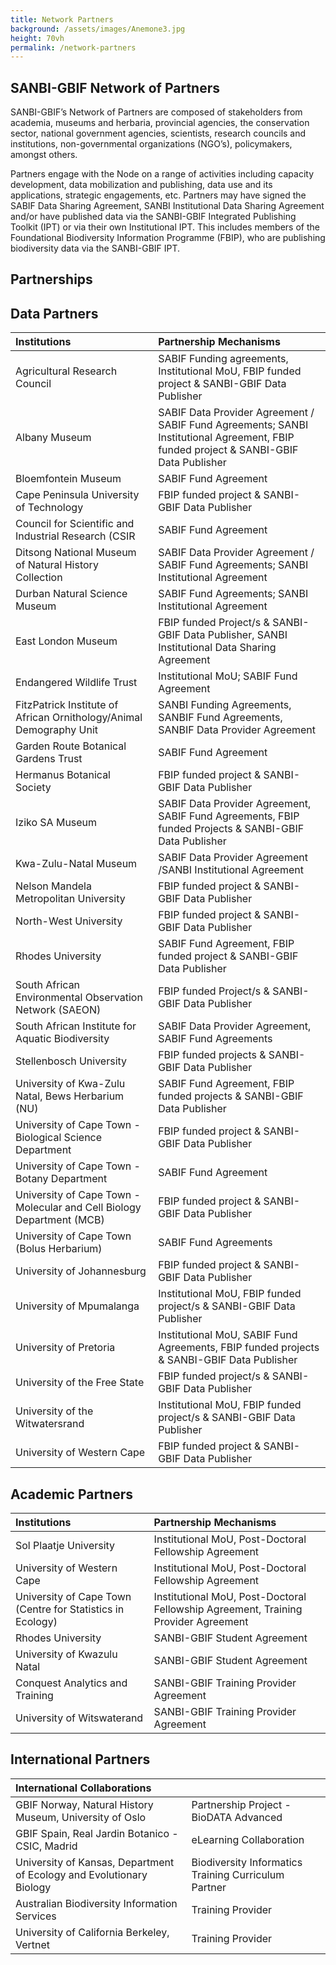 ```yaml
---
title: Network Partners
background: /assets/images/Anemone3.jpg
height: 70vh
permalink: /network-partners
---
```

##  **SANBI-GBIF Network of Partners**

SANBI-GBIF’s Network of Partners are composed of stakeholders from academia, museums and herbaria, provincial agencies, the conservation sector, national government agencies, scientists, research councils and institutions, non-governmental organizations (NGO’s), policymakers, amongst others.

Partners engage with the Node on a range of activities including capacity development, data mobilization and publishing, data use and its applications, strategic engagements, etc.  Partners may have signed the SABIF Data Sharing Agreement, SANBI Institutional Data Sharing Agreement and/or have published data via the SANBI-GBIF Integrated Publishing Toolkit (IPT) or via their own Institutional IPT.  This includes members of the Foundational Biodiversity Information Programme (FBIP), who are publishing biodiversity data via the SANBI-GBIF IPT.  

## **Partnerships**

## **Data Partners**

|**Institutions**  |**Partnership Mechanisms**|
| :------------- | :-------------|
|Agricultural Research Council| SABIF Funding agreements, Institutional MoU, FBIP funded project & SANBI-GBIF Data Publisher|
|Albany Museum|SABIF Data Provider Agreement / SABIF Fund Agreements; SANBI Institutional Agreement, FBIP funded project & SANBI-GBIF Data Publisher|
|Bloemfontein Museum|SABIF Fund Agreement|
|Cape Peninsula University of Technology|FBIP funded project & SANBI-GBIF Data Publisher|
|Council for Scientific and Industrial Research (CSIR|SABIF Fund Agreement|
|Ditsong National Museum of Natural History Collection|SABIF Data Provider Agreement / SABIF Fund Agreements; SANBI Institutional Agreement|
|Durban Natural Science Museum|SABIF Fund Agreements; SANBI Institutional Agreement|
|East London Museum|FBIP funded Project/s & SANBI-GBIF Data Publisher, SANBI Institutional Data Sharing Agreement|
|Endangered Wildlife Trust|Institutional MoU; SABIF Fund Agreement|
|FitzPatrick Institute of African Ornithology/Animal Demography Unit|SANBI Funding Agreements, SANBIF Fund Agreements, SANBIF Data Provider Agreement|
|Garden Route Botanical Gardens Trust|SABIF Fund Agreement|
|Hermanus Botanical Society|FBIP funded project & SANBI-GBIF Data Publisher|
|Iziko SA Museum|SABIF Data Provider Agreement, SABIF Fund Agreements, FBIP funded Projects & SANBI-GBIF Data Publisher|
|Kwa-Zulu-Natal Museum|SABIF Data Provider Agreement /SANBI Institutional Agreement|
|Nelson Mandela Metropolitan University|FBIP funded project & SANBI-GBIF Data Publisher|
|North-West University|FBIP funded project & SANBI-GBIF Data Publisher|
|Rhodes University|SABIF Fund Agreement, FBIP funded project & SANBI-GBIF Data Publisher|
|South African Environmental Observation Network (SAEON)|FBIP funded Project/s & SANBI-GBIF Data Publisher|
|South African Institute for Aquatic Biodiversity|SABIF Data Provider Agreement, SABIF Fund Agreements|'
|Stellenbosch University|FBIP funded projects & SANBI-GBIF Data Publisher|
|University of Kwa-Zulu Natal, Bews Herbarium (NU)|SABIF Fund Agreement, FBIP funded projects & SANBI-GBIF Data Publisher|
|University of Cape Town - Biological Science Department|FBIP funded project & SANBI-GBIF Data Publisher|
|University of Cape Town - Botany Department|SABIF Fund Agreement|
|University of Cape Town - Molecular and Cell Biology Department (MCB)|FBIP funded project & SANBI-GBIF Data Publisher|
|University of Cape Town (Bolus Herbarium)|SABIF Fund Agreements|
|University of Johannesburg|FBIP funded project & SANBI-GBIF Data Publisher|
|University of Mpumalanga|Institutional MoU, FBIP funded project/s & SANBI-GBIF Data Publisher|
|University of Pretoria|Institutional MoU, SABIF Fund Agreements, FBIP funded projects & SANBI-GBIF Data Publisher|
|University of the Free State|FBIP funded project/s & SANBI-GBIF Data Publisher|
|University of the Witwatersrand|Institutional MoU, FBIP funded project/s & SANBI-GBIF Data Publisher|
|University of Western Cape|FBIP funded project & SANBI-GBIF Data Publisher|

## **Academic Partners**

|**Institutions**  |**Partnership Mechanisms**|
| :------------- | :-------------|
|Sol Plaatje University|Institutional MoU, Post-Doctoral Fellowship Agreement|
|University of Western Cape|Institutional MoU, Post-Doctoral Fellowship Agreement|
|University of Cape Town (Centre for Statistics in Ecology)|Institutional MoU, Post-Doctoral Fellowship Agreement, Training Provider Agreement|
|Rhodes University|SANBI-GBIF Student Agreement|
|University of Kwazulu Natal|SANBI-GBIF Student Agreement|
|Conquest Analytics and Training|SANBI-GBIF Training Provider Agreement|
|University of Witswaterand|SANBI-GBIF Training Provider Agreement|

## **International Partners**

|**International Collaborations**  | |
| :------------- | :-------------|
|GBIF Norway, Natural History Museum, University of Oslo |Partnership Project - BioDATA Advanced|
|GBIF Spain, Real Jardin Botanico -CSIC, Madrid|eLearning Collaboration|
|University of Kansas, Department of Ecology and Evolutionary Biology|Biodiversity Informatics Training Curriculum Partner|
|Australian Biodiversity Information Services|Training Provider|
|University of California Berkeley, Vertnet|Training Provider|


















